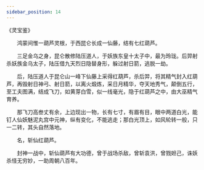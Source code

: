 ```yaml
---
sidebar_position: 14
---
```


《灵宝鉴》

　　鸿蒙间惟一葫芦灵根，于西昆仑长成一仙藤，结有七红葫芦。 
 
　　三足金乌之身，昆仑散修陆压道人，于妖族东皇十太子中，最为玲珑。后羿射杀妖族金乌太子，陆压借九天烈日隐替身形，躲过射日箭，逃脱一劫。 
 
　　后，陆压道人于昆仑山一峰下仙藤上采得红葫芦，杀后羿，将其精气封入红葫芦，再毁射日神弓、射日箭，以离火煅炼，采日月精华，夺天地秀气，颠倒五行，至工夫图满，结成飞刀，如黄芽白雪，似一线毫光，隐于红葫芦之中，由大巫精气育养。 
 
　　那飞刀高叁丈有余，上边现出一物，长有七寸，有眉有目，眼中两道白光，能钉人仙妖魅泥丸宫中元神，纵有变化，不能逃走；那白光顶上，如风轮转一般，只一二转，其头自然落地。 

　　名，斩仙红葫芦。 

　　封神一战中，斩仙葫芦有大功德，曾于战场杀敌，曾斩袁洪，曾戮妲己，诛妖杀怪无穷妙，一助周朝八百年。 